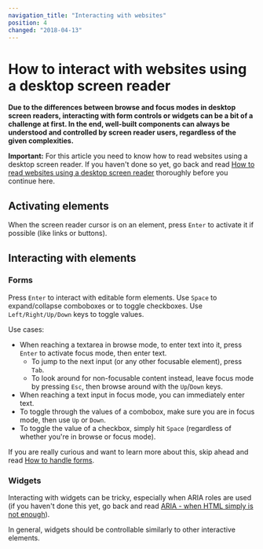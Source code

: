 ```yaml
---
navigation_title: "Interacting with websites"
position: 4
changed: "2018-04-13"
---
```


# How to interact with websites using a desktop screen reader

**Due to the differences between browse and focus modes in desktop screen readers, interacting with form controls or widgets can be a bit of a challenge at first. In the end, well-built components can always be understood and controlled by screen reader users, regardless of the given complexities.**

**Important:** For this article you need to know how to read websites using a desktop screen reader. If you haven't done so yet, go back and read [How to read websites using a desktop screen reader](/knowledge/screen-readers/desktop/reading-websites/) thoroughly before you continue here.

## Activating elements

When the screen reader cursor is on an element, press `Enter` to activate it if possible (like links or buttons).

## Interacting with elements

### Forms

Press `Enter` to interact with editable form elements. Use `Space` to expand/collapse comboboxes or to toggle checkboxes. Use `Left/Right/Up/Down` keys to toggle values.

Use cases:

- When reaching a textarea in browse mode, to enter text into it, press `Enter` to activate focus mode, then enter text.
    - To jump to the next input (or any other focusable element), press `Tab`.
    - To look around for non-focusable content instead, leave focus mode by pressing `Esc`, then browse around with the `Up`/`Down` keys.
- When reaching a text input in focus mode, you can immediately enter text.
- To toggle through the values of a combobox, make sure you are in focus mode, then use `Up` or `Down`.
- To toggle the value of a checkbox, simply hit `Space` (regardless of whether you're in browse or focus mode).

If you are really curious and want to learn more about this, skip ahead and read [How to handle forms](/examples/forms/handling).

### Widgets

Interacting with widgets can be tricky, especially when ARIA roles are used (if you haven't done this yet, go back and read [ARIA - when HTML simply is not enough](/knowledge/aria)).

In general, widgets should be controllable similarly to other interactive elements.
